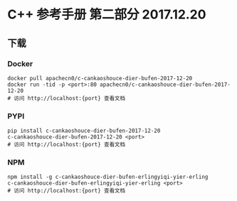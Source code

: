 # C++ 参考手册 第二部分 2017.12.20

## 下载

### Docker

```
docker pull apachecn0/c-cankaoshouce-dier-bufen-2017-12-20
docker run -tid -p <port>:80 apachecn0/c-cankaoshouce-dier-bufen-2017-12-20
# 访问 http://localhost:{port} 查看文档
```

### PYPI

```
pip install c-cankaoshouce-dier-bufen-2017-12-20
c-cankaoshouce-dier-bufen-2017-12-20 <port>
# 访问 http://localhost:{port} 查看文档
```

### NPM

```
npm install -g c-cankaoshouce-dier-bufen-erlingyiqi-yier-erling
c-cankaoshouce-dier-bufen-erlingyiqi-yier-erling <port>
# 访问 http://localhost:{port} 查看文档
```
